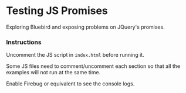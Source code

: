 # Testing JS Promises

Exploring Bluebird and exposing problems on JQuery's promises.

### Instructions

Uncomment the JS script in `index.html` before running it.

Some JS files need to comment/uncomment each section so that all the examples will not run at the same time.

Enable Firebug or equivalent to see the console logs.

